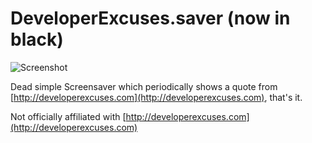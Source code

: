 # DeveloperExcuses.saver (now in black)

![Screenshot](https://raw.github.com/andersfischernielsen/DeveloperExcuses/master/screenshot.png)

Dead simple Screensaver which periodically shows a quote from [http://developerexcuses.com](http://developerexcuses.com), that's it.

Not officially affiliated with [http://developerexcuses.com](http://developerexcuses.com)

